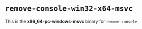 # `remove-console-win32-x64-msvc`

This is the **x86_64-pc-windows-msvc** binary for `remove-console`

